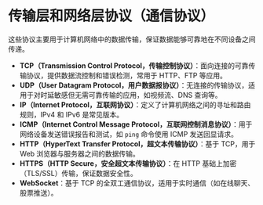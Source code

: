 # 传输层和网络层协议（通信协议）

这些协议主要用于计算机网络中的数据传输，保证数据能够可靠地在不同设备之间传递。

- **TCP（Transmission Control Protocol，传输控制协议）**：面向连接的可靠传输协议，提供数据流控制和错误检测，常用于 HTTP、FTP 等应用。
- **UDP（User Datagram Protocol，用户数据报协议）**：无连接的传输协议，适用于对时延敏感但无需可靠传输的应用，如视频流、DNS 查询等。
- **IP（Internet Protocol，互联网协议）**：定义了计算机网络之间的寻址和路由规则，IPv4 和 IPv6 是常见版本。
- **ICMP（Internet Control Message Protocol，互联网控制消息协议）**：用于网络设备发送错误报告和测试，如 `ping` 命令使用 ICMP 发送回显请求。
- **HTTP（HyperText Transfer Protocol，超文本传输协议）**：基于 TCP，用于 Web 浏览器与服务器之间的数据传输。
- **HTTPS（HTTP Secure，安全超文本传输协议）**：在 HTTP 基础上加密（TLS/SSL）传输，保证数据安全性。
- **WebSocket**：基于 TCP 的全双工通信协议，适用于实时通信（如在线聊天、股票推送）。